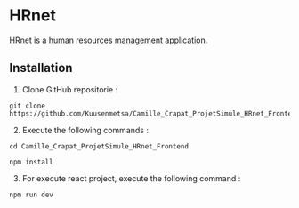 # HRnet

HRnet is a human resources management application.

## Installation

1. Clone GitHub repositorie :

```
git clone https://github.com/Kuusenmetsa/Camille_Crapat_ProjetSimule_HRnet_Frontend.git
```

2. Execute the following commands :

```
cd Camille_Crapat_ProjetSimule_HRnet_Frontend
```

```
npm install
```

3. For execute react project, execute the following command :

```
npm run dev
```
